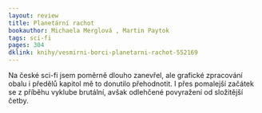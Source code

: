 ```yaml
---
layout: review
title: Planetární rachot
bookauthor: Michaela Merglová , Martin Paytok
tags: sci-fi
pages: 304
dklink: knihy/vesmirni-borci-planetarni-rachot-552169
---
```


Na české sci-fi jsem poměrně dlouho zanevřel, ale grafické zpracování obalu i předělů kapitol mě to donutilo přehodnotit. I přes pomalejší začátek se z příběhu vyklube brutální, avšak odlehčené povyražení od složitější četby.